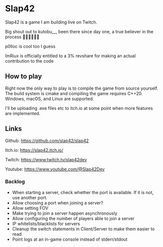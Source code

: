 # Slap42

Slap42 is a game I am building live on Twitch.

Big shout out to kutobu__, been there since day one, a true believer in the process 🥐🇫🇷🥖🙏💯

p0lloc is cool too I guess

ImRiux is officially entitled to a 3% revshare for making an actual contribution to the code

## How to play

Right now the only way to play is to compile the game from source yourself.
The build system is cmake and compiling the game requires C++20.
Windows, macOS, and Linux are supported.

I'll be uploading .exe files etc to itch.io at some point when more features are implemented.

## Links

Github: https://github.com/slap42/slap42

Itch.io: https://slap42.itch.io/

Twitch: https://www.twitch.tv/slap42dev

Youtube: https://www.youtube.com/@Slap42Dev

### Backlog

- When starting a server, check whether the port is available. If it is not, use another port.
- Allow choosing a port when joining a server?
- Allow setting FOV
- Make trying to join a server happen asynchronously
- Allow configuring the number of players able to join a server
- IP whitelists/blacklists for servers
- Cleanup the switch statements in Client/Server to make them easier to read
- Point logs at an in-game console instead of stderr/stdout
